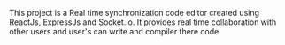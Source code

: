 This project is a Real time synchronization code editor created using ReactJs, ExpressJs and Socket.io. It provides real time collaboration with other users and 
user's can write and compiler there code

